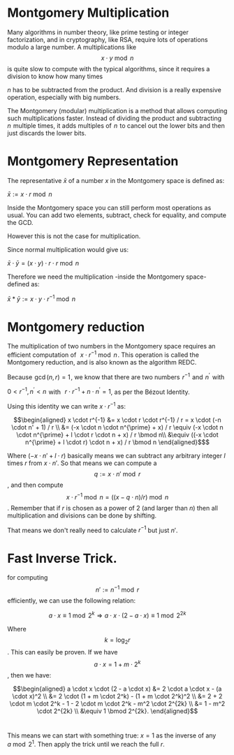 # Montgomery Multiplication

Many algorithms in number theory, like prime testing or integer factorization, and in cryptography, like RSA, require lots of operations modulo a large number. A multiplications like  $$ x \cdot y \bmod n $$  is quite slow to compute with the typical algorithms, since it requires a division to know how many times  

$n$ has to be subtracted from the product. And division is a really expensive operation, especially with big numbers.

The Montgomery (modular) multiplication is a method that allows computing such multiplications faster. Instead of dividing the product and subtracting  
$n$  multiple times, it adds multiples of  $n$  to cancel out the lower bits and then just discards the lower bits.

# Montgomery Representation

The representative $\bar{x}$ of a number $x$ in the Montgomery space is defined as:

$\bar{x} := x\cdot r \bmod n$

Inside the Montgomery space you can still perform most operations as usual. You can add two elements, subtract, check for equality, and compute the GCD.

However this is not the case for multiplication.

Since normal multiplication would give us:

$\bar{x} \cdot \bar{y} = (x \cdot y) \cdot r \cdot r \bmod n$

Therefore we need the multiplication -inside the Montgomery space- defined as:

$\bar{x} * \bar{y} := x \cdot y \cdot r^{-1} \bmod n$

# Montgomery reduction

The multiplication of two numbers in the Montgomery space requires an efficient computation of  
$x \cdot r^{-1} \bmod n$ . This operation is called the Montgomery reduction, and is also known as the algorithm REDC.

Because  $\gcd(n, r) = 1$ , we know that there are two numbers  $r^{-1}$  and  $n^{\prime}$  with  

$0 < r^{-1}, n^{\prime} < n$  with
 
$r \cdot r^{-1} + n \cdot n^{\prime} = 1$, as per the Bézout Identity.

Using this identity we can write $x \cdot r^{-1}$ as:
 
```math
\begin{aligned} x \cdot r^{-1} &= x \cdot r \cdot r^{-1} / r = x \cdot (-n \cdot n' + 1) / r \\ &= (-x \cdot n \cdot n^{\prime} + x) / r \equiv (-x \cdot n \cdot n^{\prime} + l \cdot r \cdot n + x) / r \bmod n\\ &\equiv ((-x \cdot n^{\prime} + l \cdot r) \cdot n + x) / r \bmod n \end{aligned}$
```
Where $(-x\cdot n' + l \cdot r)$ basically means we can subtract any arbitrary
integer $l$ times $r$ from $x\cdot n'$. So that means we can compute a $$q := x \cdot n' \bmod r$$, and then
compute $$ x\cdot r^{-1} \bmod n = ((x - q\cdot n) / r) \bmod n$$. Remember that if $r$ is chosen as a
power of 2 (and larger than $n$) then all multiplication and divisions can be done by shifting.

That means we don't really need to calculate $r^{-1}$ but just $n'$.

# Fast Inverse Trick.

for computing $$n' := n^{-1} \bmod r$$ efficiently, we can use the following relation:

$$ a \cdot x \equiv 1 \bmod 2^k \Longrightarrow a \cdot x \cdot (2-a\cdot x) \equiv 1 \bmod 2^{2k} $$

Where $$k = \log_2r$$. This can easily be proven. If we have $$a \cdot x = 1 + m \cdot 2^k$$, then we have:

$$\begin{aligned} a \cdot x \cdot (2 - a \cdot x) &= 2 \cdot a \cdot x - (a \cdot x)^2 \\ &= 2 \cdot (1 + m \cdot 2^k) - (1 + m \cdot 2^k)^2 \\ &= 2 + 2 \cdot m \cdot 2^k - 1 - 2 \cdot m \cdot 2^k - m^2 \cdot 2^{2k} \\ &= 1 - m^2 \cdot 2^{2k} \\ &\equiv 1 \bmod 2^{2k}. \end{aligned}$$ 

This means we can start with something true: $x = 1$ as the inverse of any $a \bmod 2^1$. Then apply the trick until we reach the full $r$.

